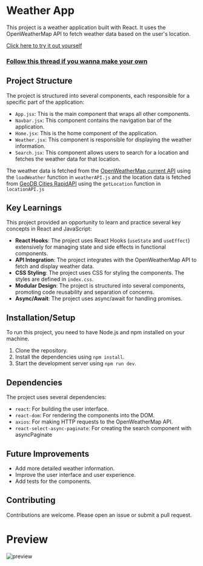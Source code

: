 # Weather App

This project is a weather application built with React. It uses the OpenWeatherMap API to fetch weather data based on the user's location.

[Click here to try it out yourself](https://weather-app-shivam.vercel.app/)

### [Follow this thread if you wanna make your own](https://twitter.com/ShivamKrandom/status/1756627245710316016)

## Project Structure

The project is structured into several components, each responsible for a specific part of the application:

- `App.jsx`: This is the main component that wraps all other components.
- `Navbar.jsx`: This component contains the navigation bar of the application.
- `Home.jsx`: This is the home component of the application.
- `Weather.jsx`: This component is responsible for displaying the weather information.
- `Search.jsx`: This component allows users to search for a location and fetches the weather data for that location.

The weather data is fetched from the [OpenWeatherMap current API](https://openweathermap.org/current) using the `loadWeather` function in `weatherAPI.js` and the location data is fetched from [GeoDB Cities RapidAPI](https://rapidapi.com/wirefreethought/api/geodb-cities/) using the `getLocation` function in `locationAPI.js`

## Key Learnings

This project provided an opportunity to learn and practice several key concepts in React and JavaScript:

- **React Hooks**: The project uses React Hooks (`useState` and `useEffect`) extensively for managing state and side effects in functional components.
- **API Integration**: The project integrates with the OpenWeatherMap API to fetch and display weather data.
- **CSS Styling**: The project uses CSS for styling the components. The styles are defined in `index.css`.
- **Modular Design**: The project is structured into several components, promoting code reusability and separation of concerns.
- **Async/Await**: The project uses async/await for handling promises.

## Installation/Setup

To run this project, you need to have Node.js and npm installed on your machine.

1. Clone the repository.
2. Install the dependencies using `npm install`.
3. Start the development server using `npm run dev`.

## Dependencies

The project uses several dependencies:

- `react`: For building the user interface.
- `react-dom`: For rendering the components into the DOM.
- `axios`: For making HTTP requests to the OpenWeatherMap API.
- `react-select-async-paginate`: For creating the search component with asyncPaginate

## Future Improvements

- Add more detailed weather information.
- Improve the user interface and user experience.
- Add tests for the components.

## Contributing

Contributions are welcome. Please open an issue or submit a pull request.


# Preview

![preview](/src/assets/weather-app.gif)